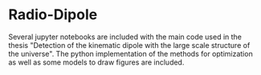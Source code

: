 # Radio-Dipole

Several jupyter notebooks are included with the main code used in the thesis "Detection of the kinematic dipole with the large scale structure of the universe".
The python implementation of the methods for optimization as well as some models to draw figures are included.
